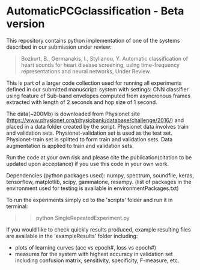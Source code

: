 # AutomaticPCGclassification - Beta version

This repository contains python implementation of one of the systems described in our submission under review:

> Bozkurt, B., Germanakis, I., Stylianou, Y. Automatic classification of heart sounds for heart disease screening, using time-frequency representations and neural networks, Under Review.

This is part of a larger code collection used for running all experiments defined in our submitted manuscript: system with settings: CNN classifier using feature of Sub-band envelopes computed from asyncronous frames extracted with length of 2 seconds and hop size of 1 second. 

The data(~200Mb) is downloaded from Physionet site (https://www.physionet.org/physiobank/database/challenge/2016/) and placed in a data folder created by
the script. Physionet data involves train and validation sets. Physionet-validation set is used as the test set. Physionet-train set is splitted to form train and validation sets. Data augmentation is applied to train and validation sets. 

Run the code at your own risk and please cite the publication(citation to be updated upon acceptance) if you use this code in your own work.

Dependencies (python packages used): numpy, spectrum, soundfile, keras, tensorflow, matplotlib, scipy, gammatone, resampy. (list of packages in the environment used for testing is available in environmentPackages.txt)

To run the experiments simply cd to the 'scripts' folder and run it in terminal:
>>python SingleRepeatedExperiment.py

If you would like to check quickly results produced, example resulting files are available in the 'exampleResults' folder including:
- plots of learning curves (acc vs epoch#, loss vs epoch#)
- measures for the system with highest accuracy in validation set including 
confusion matrix, sensitivity, specificity, F-measure, etc. 


